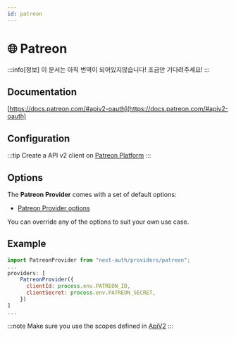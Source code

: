 ```yaml
---
id: patreon
---
```


# 🌐 Patreon

:::info[정보]
이 문서는 아직 번역이 되어있지않습니다! 조금만 기다려주세요!
:::

## Documentation[](https://next-auth.js.org/providers/patreon#documentation "Direct link to heading")

[https://docs.patreon.com/#apiv2-oauth](https://docs.patreon.com/#apiv2-oauth)

## Configuration[](https://next-auth.js.org/providers/patreon#configuration "Direct link to heading")

:::tip
Create a API v2 client on [Patreon Platform](https://www.patreon.com/portal/registration/register-clients)
:::

## Options[](https://next-auth.js.org/providers/patreon#options "Direct link to heading")

The **Patreon Provider** comes with a set of default options:

-   [Patreon Provider options](https://github.com/nextauthjs/next-auth/blob/v4/packages/next-auth/src/providers/patreon.ts)

You can override any of the options to suit your own use case.

## Example[](https://next-auth.js.org/providers/patreon#example "Direct link to heading")

```js
import PatreonProvider from "next-auth/providers/patreon";
...
providers: [
    PatreonProvider({
      clientId: process.env.PATREON_ID,
      clientSecret: process.env.PATREON_SECRET,
    })
]
...
```

:::note
Make sure you use the scopes defined in [ApiV2](https://docs.patreon.com/#scopes)
:::